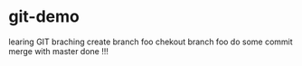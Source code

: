 # git-demo
learing GIT braching
create branch foo 
chekout branch foo
do some commit
merge with master
done !!!
